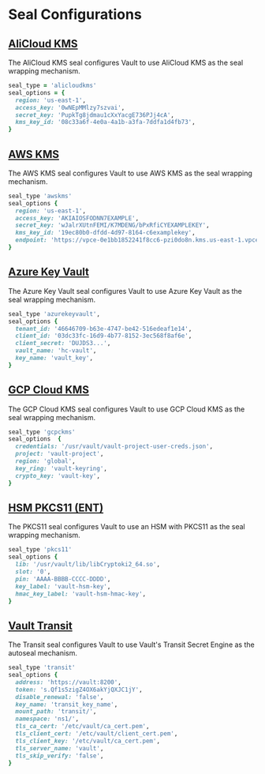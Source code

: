 # Seal Configurations

<!-- TODO: Document Seal values -->

## [AliCloud KMS](https://www.vaultproject.io/docs/configuration/seal/alicloudkms.html)

The AliCloud KMS seal configures Vault to use AliCloud KMS as the seal wrapping mechanism.

```ruby
seal_type = 'alicloudkms'
seal_options = {
  region: 'us-east-1',
  access_key: '0wNEpMMlzy7szvai',
  secret_key: 'PupkTg8jdmau1cXxYacgE736PJj4cA',
  kms_key_id: '08c33a6f-4e0a-4a1b-a3fa-7ddfa1d4fb73',
}
```

## [AWS KMS](https://www.vaultproject.io/docs/configuration/seal/awskms.html)

The AWS KMS seal configures Vault to use AWS KMS as the seal wrapping mechanism.

```ruby
seal_type 'awskms'
seal_options {
  region: 'us-east-1',
  access_key: 'AKIAIOSFODNN7EXAMPLE',
  secret_key: 'wJalrXUtnFEMI/K7MDENG/bPxRfiCYEXAMPLEKEY',
  kms_key_id: '19ec80b0-dfdd-4d97-8164-c6examplekey',
  endpoint: 'https://vpce-0e1bb1852241f8cc6-pzi0do8n.kms.us-east-1.vpce.amazonaws.com',
}
```

## [Azure Key Vault](https://www.vaultproject.io/docs/configuration/seal/azurekeyvault.html)

The Azure Key Vault seal configures Vault to use Azure Key Vault as the seal wrapping mechanism.

```ruby
seal_type 'azurekeyvault',
seal_options {
  tenant_id: '46646709-b63e-4747-be42-516edeaf1e14',
  client_id: '03dc33fc-16d9-4b77-8152-3ec568f8af6e',
  client_secret: 'DUJDS3...',
  vault_name: 'hc-vault',
  key_name: 'vault_key',
}
```

## [GCP Cloud KMS](https://www.vaultproject.io/docs/configuration/seal/gcpckms.html)

The GCP Cloud KMS seal configures Vault to use GCP Cloud KMS as the seal wrapping mechanism.

```ruby
seal_type 'gcpckms'
seal_options  {
  credentials: '/usr/vault/vault-project-user-creds.json',
  project: 'vault-project',
  region: 'global',
  key_ring: 'vault-keyring',
  crypto_key: 'vault-key',
}
```

## [HSM PKCS11 (ENT)](https://www.vaultproject.io/docs/configuration/seal/pkcs11.html)

The PKCS11 seal configures Vault to use an HSM with PKCS11 as the seal wrapping mechanism.

```ruby
seal_type 'pkcs11'
seal_options {
  lib: '/usr/vault/lib/libCryptoki2_64.so',
  slot: '0',
  pin: 'AAAA-BBBB-CCCC-DDDD',
  key_label: 'vault-hsm-key',
  hmac_key_label: 'vault-hsm-hmac-key',
}
```

## [Vault Transit](https://www.vaultproject.io/docs/configuration/seal/transit.html)

The Transit seal configures Vault to use Vault's Transit Secret Engine as the autoseal mechanism.

```ruby
seal_type 'transit'
seal_options {
  address: 'https://vault:8200',
  token: 's.Qf1s5zigZ4OX6akYjQXJC1jY',
  disable_renewal: 'false',
  key_name: 'transit_key_name',
  mount_path: 'transit/',
  namespace: 'ns1/',
  tls_ca_cert: '/etc/vault/ca_cert.pem',
  tls_client_cert: '/etc/vault/client_cert.pem',
  tls_client_key: '/etc/vault/ca_cert.pem',
  tls_server_name: 'vault',
  tls_skip_verify: 'false',
}

